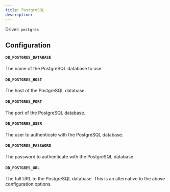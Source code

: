 ```yaml
---
title: PostgreSQL
description:
---
```


Driver: `postgres`

## Configuration

#### `DB_POSTGRES_DATABASE`

The name of the PostgreSQL database to use.

#### `DB_POSTGRES_HOST`

The host of the PostgreSQL database.

#### `DB_POSTGRES_PORT`

The port of the PostgreSQL database.

#### `DB_POSTGRES_USER`

The user to authenticate with the PostgreSQL database.

#### `DB_POSTGRES_PASSWORD`

The password to authenticate with the PostgreSQL database.

#### `DB_POSTGRES_URL`

The full URL to the PostgreSQL database. This is an alternative to the above configuration options.

